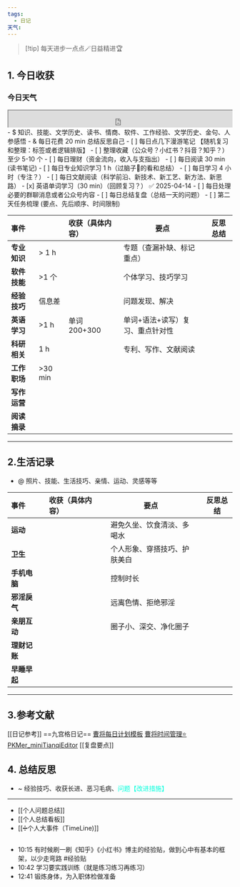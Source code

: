 ```yaml
---
tags:
  - 日记
天气:
---
```

> [!tip] 每天进步一点点🪄日益精进🏆
## 1. 今日收获

### 今日天气
<div style=" width: 100%;  height:40;overflow: hidden; "><iframe src="https://widget.pkmer.cn/free/miniTianqi?user=a2e5899e-975e-4457-afd4-ec3ff7dcbc90&select-theme=ta&theme=%E6%A0%B7%E5%BC%8F5&input-text=&theme-color=%2300FF88FF&select-icon=gif" allow="fullscreen" style=" height: 100%; width: 100%;"></iframe></div>
- $ 知识、技能、文学历史、读书、情商、软件、工作经验、文学历史、金句、人参感悟
- & 每日花费 20 min 总结反思自己 
- [ ] 每日点几下漫游笔记 【随机复习和整理：标签或者逻辑排版】
- [ ] 整理收藏（公众号？小红书？抖音？知乎？）至少 5-10 个
- [ ] 每日理财（资金流向，收入与支指出）
- [ ] 每日阅读 30 min (读书笔记)
- [ ] 每日专业知识学习 1 h（过脑子🧠的看和总结）
- [ ] 每日学习 4 小时（专注？）
- [ ] 每日文献阅读（科学前沿、新技术、新工艺、新方法、新思路）
- [x] 英语单词学习（30 min）（回顾复习？） ✅ 2025-04-14
- [ ] 每日处理必要的群聊消息或者公众号内容 
- [ ] 每日总结复盘（总结一天的问题）
- [ ] 第二天任务梳理 (要点、先后顺序、时间限制) 

| **事件**   |          | 收获（具体内容）   | 要点                | 反思总结 |
| :------- | -------- | :--------- | ----------------- | ---- |
| **专业知识** | \> 1 h   |            | 专题（查漏补缺、标记重点）     |      |
| **软件技能** | \>1 个    |            | 个体学习、技巧学习         |      |
| **经验技巧** | 信息差      |            | 问题发现、解决           |      |
| **英语学习** | \>1 h    | 单词 200+300 | 单词+语法+读写）复习、重点针对性 |      |
| **科研相关** | 1 h      |            | 专利、写作、文献阅读        |      |
| **工作职场** | \>30 min |            |                   |      |
| **写作运营** |          |            |                   |      |
| **阅读摘录** |          |            |                   |      |

---
## 2.生活记录
- @  照片、技能、生活技巧、亲情、运动、灵感等等

| **事件**   |     | 收获（具体内容） |     | 要点             |     | 反思总结 |
| :------- | --- | :------- | --- | -------------- | --- | ---- |
| **运动**   |     |          |     | 避免久坐、饮食清淡、多喝水  |     |      |
| **卫生**   |     |          |     | 个人形象、穿搭技巧、护肤美白 |     |      |
| **手机电脑** |     |          |     | 控制时长           |     |      |
| **邪淫戾气** |     |          |     | 远离色情、拒绝邪淫      |     |      |
| **亲朋互动** |     |          |     | 圈子小、深交、净化圈子    |     |      |
| **理财记账** |     |          |     |                |     |      |
| **早睡早起** |     |          |     |                |     |      |

---
## 3.参考文献
[[日记参考]] ==九宫格日记==
[曹将每日计划模板](https://mp.weixin.qq.com/s/8LYri0lvPV5Y8snHqvpJ5g)
[曹将时间管理⭐](https://mp.weixin.qq.com/s/Z8l7B5iOoCGtjP_KvMjMxA)
[PKMer_miniTianqiEditor](https://pkmer.cn/products/widget/miniTianqiEditor/)
[[复盘要点]]
## 4. 总结反思
- ~ 经验技巧、收获长进、恶习毛病、<font color="#00ffdc">问题【改进措施】</font>
---
- [[个人问题总结]]
- [[个人总结看板]]
- [[➗个人大事件（TimeLine)]]



```
```

- 10:15 有时候刷一刷《知乎》《小红书》博主的经验贴，做到心中有基本的框架，以少走弯路 #经验贴 
- 10:42 学习要实践训练（就是练习练习再练习） 
- 12:41 
	锻炼身体，为入职体检做准备
	 